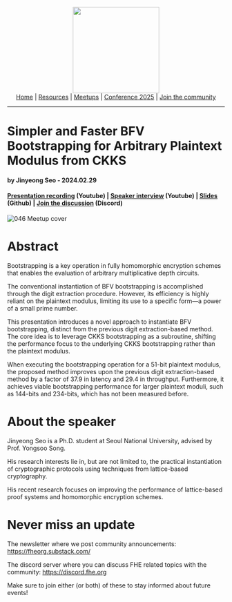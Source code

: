 <!-- Main header navigation -->
<p align="center">
  <img width="200" src="https://user-images.githubusercontent.com/5758427/180978488-db825482-5a58-4c7c-9589-c494a6f0be04.png"><br/>
  <a href="https://fhe-org.github.io">Home</a> | <a href="https://fhe-org.github.io/resources">Resources</a> | <a href="https://fhe-org.github.io/meetups/">Meetups</a> | <a href="https://fhe-org.github.io/conferences/conference-2025/">Conference 2025</a> | <a href="https://fhe-org.github.io/community">Join the community</a>
</p>
<hr/>
<!-- /Main header navigation -->


# Simpler and Faster BFV Bootstrapping for Arbitrary Plaintext Modulus from CKKS
#### by Jinyeong Seo - 2024.02.29
#### <a href="https://www.youtube.com/watch?v=gsvGir-j128&list=PLnbmMskCVh1chnSM8Jjy6Nk3IH6fpn7MM&index=1">Presentation recording</a> (Youtube) | <a href="https://www.youtube.com/watch?v=_TtyvFtEios&list=PLnbmMskCVh1e3EGYBGrAg1q-cVE5fM6O4&index=10">Speaker interview</a> (Youtube) | <a href="https://github.com/FHE-org/fhe-org.github.io/files/14463350/_FHE_org_Simpler_BFV_Bootstrapping.pdf">Slides</a> (Github) | <a href="https://discord.fhe.org">Join the discussion</a> (Discord)

![046 Meetup cover](https://github.com/FHE-org/fhe-org.github.io/assets/37557436/3f8ba745-6b3b-436c-9c18-913a53eb87c0)


# Abstract

Bootstrapping is a key operation in fully homomorphic encryption schemes that enables the evaluation of arbitrary multiplicative depth circuits.

The conventional instantiation of BFV bootstrapping is accomplished through the digit extraction procedure. However, its efficiency is highly reliant on the plaintext modulus, limiting its use to a specific form—a power of a small prime number.

This presentation introduces a novel approach to instantiate BFV bootstrapping, distinct from the previous digit extraction-based method. The core idea is to leverage CKKS bootstrapping as a subroutine, shifting the performance focus to the underlying CKKS bootstrapping rather than the plaintext modulus.

When executing the bootstrapping operation for a 51-bit plaintext modulus, the proposed method improves upon the previous digit extraction-based method by a factor of 37.9 in latency and 29.4 in throughput. Furthermore, it achieves viable bootstrapping performance for larger plaintext moduli, such as 144-bits and 234-bits, which has not been measured before.


# About the speaker

Jinyeong Seo is a Ph.D. student at Seoul National University, advised by Prof. Yongsoo Song.

His research interests lie in, but are not limited to, the practical instantiation of cryptographic protocols using techniques from lattice-based cryptography.

His recent research focuses on improving the performance of lattice-based proof systems and homomorphic encryption schemes.


# Never miss an update

The newsletter where we post community announcements: https://fheorg.substack.com/

The discord server where you can discuss FHE related topics with the community: https://discord.fhe.org

Make sure to join either (or both) of these to stay informed about future events!
